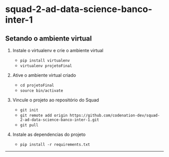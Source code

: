 # squad-2-ad-data-science-banco-inter-1

## Setando o ambiente virtual

1. Instale o virtualenv e crie o ambiente virtual
    * `pip install virtualenv`
    * `virtualenv projetoFinal`

2. Ative o ambiente virtual criado
    * `cd projetoFinal`
    * `source bin/activate`

3. Vincule o projeto ao repositório do Squad
	* `git init`
	* `git remote add origin https://github.com/codenation-dev/squad-2-ad-data-science-banco-inter-1.git`
	* `git pull`

4. Instale as dependencias do projeto
	* `pip install -r requirements.txt`

---
